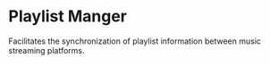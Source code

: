 # Playlist Manger

Facilitates the synchronization of playlist information between music streaming platforms.
